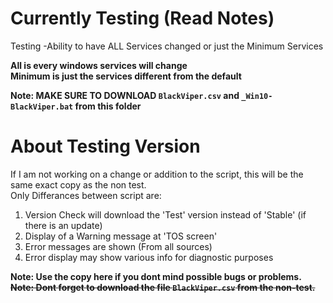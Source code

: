 # Currently Testing (Read Notes)
Testing -Ability to have ALL Services changed or just the Minimum Services<br />

**All is every windows services will change**<br />
**Minimum is just the services different from the default**

**Note: MAKE SURE TO DOWNLOAD `BlackViper.csv` and `_Win10-BlackViper.bat` from this folder**

# About Testing Version
If I am not working on a change or addition to the script, this will be the same exact copy as the non test.<br />
Only Differances between script are:
1. Version Check will download the 'Test' version instead of 'Stable' (if there is an update)
2. Display of a Warning message at 'TOS screen'
3. Error messages are shown (From all sources)
4. Error display may show various info for diagnostic purposes

**Note: Use the copy here if you dont mind possible bugs or problems.**<br />
~~**Note: Dont forget to download the file `BlackViper.csv` from the non-test.**~~
